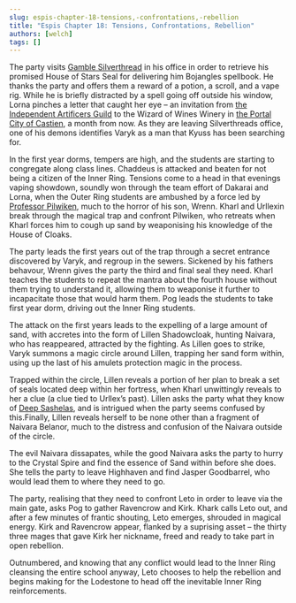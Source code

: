 ```yaml
---
slug: espis-chapter-18-tensions,-confrontations,-rebellion
title: "Espis Chapter 18: Tensions, Confrontations, Rebellion"
authors: [welch]
tags: []
---
```


The party visits [Gamble Silverthread](/characters/prof-gamble-silverthread) in his office in order to retrieve his promised House of Stars Seal for delivering him Bojangles spellbook. He thanks the party and offers them a reward of a potion, a scroll, and a vape rig. While he is briefly distracted by a spell going off outside his window, Lorna pinches a letter that caught her eye – an invitation from [the Independent Artificers Guild](/wikis/wormwood-fife-and-vanderbourne-independent-artificers) to the Wizard of Wines Winery in [the Portal City of Castien](/wikis/the-portal-city-of-castien), a month from now. As they are leaving Silverthreads office, one of his demons identifies Varyk as a man that Kyuss has been searching for.

<!--truncate-->
 
In the first year dorms, tempers are high, and the students are starting to congregate along class lines. Chaddeus is attacked and beaten for not being a citizen of the Inner Ring. Tensions come to a head in that evenings vaping showdown, soundly won through the team effort of Dakarai and Lorna, when the Outer Ring students are ambushed by a force led by [Professor Pilwiken](/characters/reddlepop-pilwiken), much to the horror of his son, Wrenn. Kharl and Urllexin break through the magical trap and confront Pilwiken, who retreats when Kharl forces him to cough up sand by weaponising his knowledge of the House of Cloaks.
 
The party leads the first years out of the trap through a secret entrance discovered by Varyk, and regroup in the sewers. Sickened by his fathers behavour, Wrenn gives the party the third and final seal they need. Kharl teaches the students to repeat the mantra about the fourth house without them trying to understand it, allowing them to weaponise it further to incapacitate those that would harm them. Pog leads the students to take first year dorm, driving out the Inner Ring students.
 
The attack on the first years leads to the expelling of a large amount of sand, with accretes into the form of Lillen Shadowcloak, hunting Naivara, who has reappeared, attracted by the fighting. As Lillen goes to strike, Varyk summons a magic circle around Lillen, trapping her sand form within, using up the last of his amulets protection magic in the process.
 
Trapped within the circle, Lillen reveals a portion of her plan to break a set of seals located deep within her fortress, when Kharl unwittingly reveals to her a clue (a clue tied to Urllex’s past). Lillen asks the party what they know of [Deep Sashelas](/wikis/deep-sashelas), and is intrigued when the party seems confused by this.Finally, Lillen reveals herself to be none other than a fragment of Naivara Belanor, much to the distress and confusion of the Naivara outside of the circle.
 
The evil Naivara dissapates, while the good Naivara asks the party to hurry to the Crystal Spire and find the essence of Sand within before she does. She tells the party to leave Highhaven and find Jasper Goodbarrel, who would lead them to where they need to go.
 
The party, realising that they need to confront Leto in order to leave via the main gate, asks Pog to gather Ravencrow and Kirk. Khark calls Leto out, and after a few minutes of frantic shouting, Leto emerges, shrouded in magical energy. Kirk and Ravencrow appear, flanked by a suprising asset – the thirty three mages that gave Kirk her nickname, freed and ready to take part in open rebellion.
 
Outnumbered, and knowing that any conflict would lead to the Inner Ring cleansing the entire school anyway, Leto chooses to help the rebellion and begins making for the Lodestone to head off the inevitable Inner Ring reinforcements.